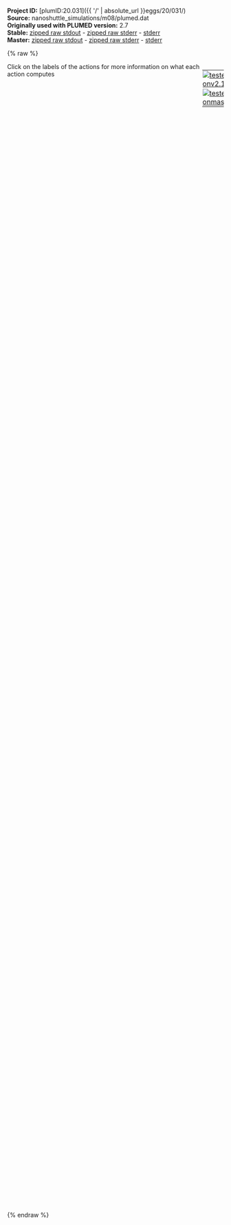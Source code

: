 **Project ID:** [plumID:20.031]({{ '/' | absolute_url }}eggs/20/031/)  
**Source:** nanoshuttle_simulations/m08/plumed.dat  
**Originally used with PLUMED version:** 2.7  
**Stable:** [zipped raw stdout](plumed.dat.plumed.stdout.txt.zip) - [zipped raw stderr](plumed.dat.plumed.stderr.txt.zip) - [stderr](plumed.dat.plumed.stderr)  
**Master:** [zipped raw stdout](plumed.dat.plumed_master.stdout.txt.zip) - [zipped raw stderr](plumed.dat.plumed_master.stderr.txt.zip) - [stderr](plumed.dat.plumed_master.stderr)  

{% raw %}
<div style="width: 100%; float:left">
<div style="width: 90%; float:left" id="value_details_data/nanoshuttle_simulations/m08/plumed.dat"> Click on the labels of the actions for more information on what each action computes </div>
<div style="width: 10%; float:left"><table><tr><td style="padding:1px"><a href="plumed.dat.plumed.stderr"><img src="https://img.shields.io/badge/v2.10-passing-green.svg" alt="tested onv2.10" /></a></td></tr><tr><td style="padding:1px"><a href="plumed.dat.plumed_master.stderr"><img src="https://img.shields.io/badge/master-passing-green.svg" alt="tested onmaster" /></a></td></tr></table></div></div>
<pre style="width=97%;">
<span style="color:blue" class="comment">#m08</span>
<span style="color:blue" class="comment">#RESTART</span>
<br/><span class="plumedtooltip" style="color:green">WHOLEMOLECULES<span class="right">This action is used to rebuild molecules that can become split by the periodic boundary conditions. <a href="https://www.plumed.org/doc-master/user-doc/html/_w_h_o_l_e_m_o_l_e_c_u_l_e_s.html" style="color:green">More details</a><i></i></span></span> <span class="plumedtooltip">STRIDE<span class="right"> the frequency with which molecules are reassembled<i></i></span></span>=1 <span class="plumedtooltip">ENTITY0<span class="right">the atoms that make up a molecule that you wish to align<i></i></span></span>=1-3342 <span class="plumedtooltip">ENTITY1<span class="right">the atoms that make up a molecule that you wish to align<i></i></span></span>=3343-5783 <span class="plumedtooltip">ENTITY2<span class="right">the atoms that make up a molecule that you wish to align<i></i></span></span>=5784-8224 <span class="plumedtooltip">ENTITY3<span class="right">the atoms that make up a molecule that you wish to align<i></i></span></span>=8225-10665 <span class="plumedtooltip">ENTITY4<span class="right">the atoms that make up a molecule that you wish to align<i></i></span></span>=10666-13106 <span class="plumedtooltip">ENTITY5<span class="right">the atoms that make up a molecule that you wish to align<i></i></span></span>=13107-15547 <span class="plumedtooltip">ENTITY6<span class="right">the atoms that make up a molecule that you wish to align<i></i></span></span>=15548-17988 <span class="plumedtooltip">ENTITY7<span class="right">the atoms that make up a molecule that you wish to align<i></i></span></span>=17989-20429 <span class="plumedtooltip">ENTITY8<span class="right">the atoms that make up a molecule that you wish to align<i></i></span></span>=20430-22870 <span class="plumedtooltip">ENTITY9<span class="right">the atoms that make up a molecule that you wish to align<i></i></span></span>=22871-25311

<span style="display:none;" id="data/nanoshuttle_simulations/m08/plumed.dat">The WHOLEMOLECULES action with label <b></b> calculates something</span><b name="data/nanoshuttle_simulations/m08/plumed.datc1" onclick='showPath("data/nanoshuttle_simulations/m08/plumed.dat","data/nanoshuttle_simulations/m08/plumed.datc1","data/nanoshuttle_simulations/m08/plumed.datc1","violet")'>c1</b><span style="display:none;" id="data/nanoshuttle_simulations/m08/plumed.datc1">The CENTER_FAST action with label <b>c1</b> calculates the following quantities:<table  align="center" frame="void" width="95%" cellpadding="5%"><tr><td width="5%"><b> Quantity </b>  </td><td width="5%"><b> Type </b>  </td><td><b> Description </b> </td></tr><tr><td width="5%">c1</td><td width="5%"><font color="violet">atoms</font></td><td>virtual atom calculated by CENTER_FAST action</td></tr></table></span>: <span class="plumedtooltip" style="color:green">CENTER<span class="right">Calculate the center for a group of atoms, with arbitrary weights. <a href="https://www.plumed.org/doc-master/user-doc/html/_c_e_n_t_e_r.html" style="color:green">More details</a><i></i></span></span> <span class="plumedtooltip">ATOMS<span class="right">the group of atoms that you are calculating the Gyration Tensor for<i></i></span></span>=2602,2600,2599,2605,2604
<b name="data/nanoshuttle_simulations/m08/plumed.datc2" onclick='showPath("data/nanoshuttle_simulations/m08/plumed.dat","data/nanoshuttle_simulations/m08/plumed.datc2","data/nanoshuttle_simulations/m08/plumed.datc2","violet")'>c2</b><span style="display:none;" id="data/nanoshuttle_simulations/m08/plumed.datc2">The CENTER_FAST action with label <b>c2</b> calculates the following quantities:<table  align="center" frame="void" width="95%" cellpadding="5%"><tr><td width="5%"><b> Quantity </b>  </td><td width="5%"><b> Type </b>  </td><td><b> Description </b> </td></tr><tr><td width="5%">c2</td><td width="5%"><font color="violet">atoms</font></td><td>virtual atom calculated by CENTER_FAST action</td></tr></table></span>: <span class="plumedtooltip" style="color:green">CENTER<span class="right">Calculate the center for a group of atoms, with arbitrary weights. <a href="https://www.plumed.org/doc-master/user-doc/html/_c_e_n_t_e_r.html" style="color:green">More details</a><i></i></span></span> <span class="plumedtooltip">ATOMS<span class="right">the group of atoms that you are calculating the Gyration Tensor for<i></i></span></span>=6223,6222,6221,6220,6219,6224
<span style="color:blue" class="comment">#d1: DISTANCE ATOMS=c1,c2</span>
<br/><b name="data/nanoshuttle_simulations/m08/plumed.datc3" onclick='showPath("data/nanoshuttle_simulations/m08/plumed.dat","data/nanoshuttle_simulations/m08/plumed.datc3","data/nanoshuttle_simulations/m08/plumed.datc3","violet")'>c3</b><span style="display:none;" id="data/nanoshuttle_simulations/m08/plumed.datc3">The CENTER_FAST action with label <b>c3</b> calculates the following quantities:<table  align="center" frame="void" width="95%" cellpadding="5%"><tr><td width="5%"><b> Quantity </b>  </td><td width="5%"><b> Type </b>  </td><td><b> Description </b> </td></tr><tr><td width="5%">c3</td><td width="5%"><font color="violet">atoms</font></td><td>virtual atom calculated by CENTER_FAST action</td></tr></table></span>: <span class="plumedtooltip" style="color:green">CENTER<span class="right">Calculate the center for a group of atoms, with arbitrary weights. <a href="https://www.plumed.org/doc-master/user-doc/html/_c_e_n_t_e_r.html" style="color:green">More details</a><i></i></span></span> <span class="plumedtooltip">ATOMS<span class="right">the group of atoms that you are calculating the Gyration Tensor for<i></i></span></span>=2604,2605,2606,2608,2612,2610
<b name="data/nanoshuttle_simulations/m08/plumed.datc4" onclick='showPath("data/nanoshuttle_simulations/m08/plumed.dat","data/nanoshuttle_simulations/m08/plumed.datc4","data/nanoshuttle_simulations/m08/plumed.datc4","violet")'>c4</b><span style="display:none;" id="data/nanoshuttle_simulations/m08/plumed.datc4">The CENTER_FAST action with label <b>c4</b> calculates the following quantities:<table  align="center" frame="void" width="95%" cellpadding="5%"><tr><td width="5%"><b> Quantity </b>  </td><td width="5%"><b> Type </b>  </td><td><b> Description </b> </td></tr><tr><td width="5%">c4</td><td width="5%"><font color="violet">atoms</font></td><td>virtual atom calculated by CENTER_FAST action</td></tr></table></span>: <span class="plumedtooltip" style="color:green">CENTER<span class="right">Calculate the center for a group of atoms, with arbitrary weights. <a href="https://www.plumed.org/doc-master/user-doc/html/_c_e_n_t_e_r.html" style="color:green">More details</a><i></i></span></span> <span class="plumedtooltip">ATOMS<span class="right">the group of atoms that you are calculating the Gyration Tensor for<i></i></span></span>=6216,6214,6213,6224,6219,6217
<span style="color:blue" class="comment">#d2: DISTANCE ATOMS=c3,c4</span>
<br/><b name="data/nanoshuttle_simulations/m08/plumed.datc5" onclick='showPath("data/nanoshuttle_simulations/m08/plumed.dat","data/nanoshuttle_simulations/m08/plumed.datc5","data/nanoshuttle_simulations/m08/plumed.datc5","violet")'>c5</b><span style="display:none;" id="data/nanoshuttle_simulations/m08/plumed.datc5">The CENTER_FAST action with label <b>c5</b> calculates the following quantities:<table  align="center" frame="void" width="95%" cellpadding="5%"><tr><td width="5%"><b> Quantity </b>  </td><td width="5%"><b> Type </b>  </td><td><b> Description </b> </td></tr><tr><td width="5%">c5</td><td width="5%"><font color="violet">atoms</font></td><td>virtual atom calculated by CENTER_FAST action</td></tr></table></span>: <span class="plumedtooltip" style="color:green">CENTER<span class="right">Calculate the center for a group of atoms, with arbitrary weights. <a href="https://www.plumed.org/doc-master/user-doc/html/_c_e_n_t_e_r.html" style="color:green">More details</a><i></i></span></span> <span class="plumedtooltip">ATOMS<span class="right">the group of atoms that you are calculating the Gyration Tensor for<i></i></span></span>=2602,2600,2599,2605,2604
<b name="data/nanoshuttle_simulations/m08/plumed.datc6" onclick='showPath("data/nanoshuttle_simulations/m08/plumed.dat","data/nanoshuttle_simulations/m08/plumed.datc6","data/nanoshuttle_simulations/m08/plumed.datc6","violet")'>c6</b><span style="display:none;" id="data/nanoshuttle_simulations/m08/plumed.datc6">The CENTER_FAST action with label <b>c6</b> calculates the following quantities:<table  align="center" frame="void" width="95%" cellpadding="5%"><tr><td width="5%"><b> Quantity </b>  </td><td width="5%"><b> Type </b>  </td><td><b> Description </b> </td></tr><tr><td width="5%">c6</td><td width="5%"><font color="violet">atoms</font></td><td>virtual atom calculated by CENTER_FAST action</td></tr></table></span>: <span class="plumedtooltip" style="color:green">CENTER<span class="right">Calculate the center for a group of atoms, with arbitrary weights. <a href="https://www.plumed.org/doc-master/user-doc/html/_c_e_n_t_e_r.html" style="color:green">More details</a><i></i></span></span> <span class="plumedtooltip">ATOMS<span class="right">the group of atoms that you are calculating the Gyration Tensor for<i></i></span></span>=14948,14950,14951,14953,14958,14947
<span style="color:blue" class="comment">#d3: DISTANCE ATOMS=c5,c6</span>
<span style="color:blue" class="comment">#</span>
<b name="data/nanoshuttle_simulations/m08/plumed.datc7" onclick='showPath("data/nanoshuttle_simulations/m08/plumed.dat","data/nanoshuttle_simulations/m08/plumed.datc7","data/nanoshuttle_simulations/m08/plumed.datc7","violet")'>c7</b><span style="display:none;" id="data/nanoshuttle_simulations/m08/plumed.datc7">The CENTER_FAST action with label <b>c7</b> calculates the following quantities:<table  align="center" frame="void" width="95%" cellpadding="5%"><tr><td width="5%"><b> Quantity </b>  </td><td width="5%"><b> Type </b>  </td><td><b> Description </b> </td></tr><tr><td width="5%">c7</td><td width="5%"><font color="violet">atoms</font></td><td>virtual atom calculated by CENTER_FAST action</td></tr></table></span>: <span class="plumedtooltip" style="color:green">CENTER<span class="right">Calculate the center for a group of atoms, with arbitrary weights. <a href="https://www.plumed.org/doc-master/user-doc/html/_c_e_n_t_e_r.html" style="color:green">More details</a><i></i></span></span> <span class="plumedtooltip">ATOMS<span class="right">the group of atoms that you are calculating the Gyration Tensor for<i></i></span></span>=2604,2605,2606,2608,2612,2610
<b name="data/nanoshuttle_simulations/m08/plumed.datc8" onclick='showPath("data/nanoshuttle_simulations/m08/plumed.dat","data/nanoshuttle_simulations/m08/plumed.datc8","data/nanoshuttle_simulations/m08/plumed.datc8","violet")'>c8</b><span style="display:none;" id="data/nanoshuttle_simulations/m08/plumed.datc8">The CENTER_FAST action with label <b>c8</b> calculates the following quantities:<table  align="center" frame="void" width="95%" cellpadding="5%"><tr><td width="5%"><b> Quantity </b>  </td><td width="5%"><b> Type </b>  </td><td><b> Description </b> </td></tr><tr><td width="5%">c8</td><td width="5%"><font color="violet">atoms</font></td><td>virtual atom calculated by CENTER_FAST action</td></tr></table></span>: <span class="plumedtooltip" style="color:green">CENTER<span class="right">Calculate the center for a group of atoms, with arbitrary weights. <a href="https://www.plumed.org/doc-master/user-doc/html/_c_e_n_t_e_r.html" style="color:green">More details</a><i></i></span></span> <span class="plumedtooltip">ATOMS<span class="right">the group of atoms that you are calculating the Gyration Tensor for<i></i></span></span>=14958,14953,14954,14955,14956,14957
<span style="color:blue" class="comment">#d1: DISTANCE ATOMS=c7,c8</span>

<br/><span id="data/nanoshuttle_simulations/m08/plumed.datdeft1_short"><b name="data/nanoshuttle_simulations/m08/plumed.datt1" onclick='showPath("data/nanoshuttle_simulations/m08/plumed.dat","data/nanoshuttle_simulations/m08/plumed.datt1","data/nanoshuttle_simulations/m08/plumed.datt1","black")'>t1</b><span style="display:none;" id="data/nanoshuttle_simulations/m08/plumed.datt1">The COORDINATION action with label <b>t1</b> calculates the following quantities:<table  align="center" frame="void" width="95%" cellpadding="5%"><tr><td width="5%"><b> Quantity </b>  </td><td width="5%"><b> Type </b>  </td><td><b> Description </b> </td></tr><tr><td width="5%">t1</td><td width="5%"><font color="black">scalar</font></td><td>the value of the coordination</td></tr></table></span>: <span class="plumedtooltip" style="color:green">COORDINATION<span class="right">Calculate coordination numbers. This action has <a class="toggler" href='javascript:;' onclick='toggleDisplay("data/nanoshuttle_simulations/m08/plumed.datdeft1");'>hidden defaults</a>. <a href="https://www.plumed.org/doc-master/user-doc/html/_c_o_o_r_d_i_n_a_t_i_o_n.html">More details</a><i></i></span></span> <span class="plumedtooltip">GROUPA<span class="right">First list of atoms<i></i></span></span>=1182,1183,1183,1182,2654,2654,1588,1527,2056,1182,1183,1183,1182,2654,2654,1588,1527,2056 <span class="plumedtooltip">GROUPB<span class="right">Second list of atoms (if empty, N*(N-1)/2 pairs in GROUPA are counted)<i></i></span></span>=6213,6213,6215,6215,6216,6218,6218,6218,6220,14947,14947,14949,14949,14950,14952,14952,14952,14954 <span class="plumedtooltip">R_0<span class="right">The r_0 parameter of the switching function<i></i></span></span>=0.50 <span class="plumedtooltip">PAIR<span class="right"> Pair only 1st element of the 1st group with 1st element in the second, etc<i></i></span></span>
</span><span id="data/nanoshuttle_simulations/m08/plumed.datdeft1_long" style="display:none;"><b name="data/nanoshuttle_simulations/m08/plumed.datt1" onclick='showPath("data/nanoshuttle_simulations/m08/plumed.dat","data/nanoshuttle_simulations/m08/plumed.datt1","data/nanoshuttle_simulations/m08/plumed.datt1","black")'>t1</b>: <span class="plumedtooltip" style="color:green">COORDINATION<span class="right">Calculate coordination numbers. This action uses the <a class="toggler" href='javascript:;' onclick='toggleDisplay("data/nanoshuttle_simulations/m08/plumed.datdeft1");'>defaults shown here</a>. <a href="https://www.plumed.org/doc-master/user-doc/html/_c_o_o_r_d_i_n_a_t_i_o_n.html">More details</a><i></i></span></span> <span class="plumedtooltip">GROUPA<span class="right">First list of atoms<i></i></span></span>=1182,1183,1183,1182,2654,2654,1588,1527,2056,1182,1183,1183,1182,2654,2654,1588,1527,2056 <span class="plumedtooltip">GROUPB<span class="right">Second list of atoms (if empty, N*(N-1)/2 pairs in GROUPA are counted)<i></i></span></span>=6213,6213,6215,6215,6216,6218,6218,6218,6220,14947,14947,14949,14949,14950,14952,14952,14952,14954 <span class="plumedtooltip">R_0<span class="right">The r_0 parameter of the switching function<i></i></span></span>=0.50 <span class="plumedtooltip">PAIR<span class="right"> Pair only 1st element of the 1st group with 1st element in the second, etc<i></i></span></span>  <span class="plumedtooltip">D_0<span class="right"> The d_0 parameter of the switching function<i></i></span></span>=0.0 <span class="plumedtooltip">NN<span class="right"> The n parameter of the switching function <i></i></span></span>=6 <span class="plumedtooltip">MM<span class="right"> The m parameter of the switching function; 0 implies 2*NN<i></i></span></span>=0
</span><span id="data/nanoshuttle_simulations/m08/plumed.datdeft3_short"><b name="data/nanoshuttle_simulations/m08/plumed.datt3" onclick='showPath("data/nanoshuttle_simulations/m08/plumed.dat","data/nanoshuttle_simulations/m08/plumed.datt3","data/nanoshuttle_simulations/m08/plumed.datt3","black")'>t3</b><span style="display:none;" id="data/nanoshuttle_simulations/m08/plumed.datt3">The COORDINATION action with label <b>t3</b> calculates the following quantities:<table  align="center" frame="void" width="95%" cellpadding="5%"><tr><td width="5%"><b> Quantity </b>  </td><td width="5%"><b> Type </b>  </td><td><b> Description </b> </td></tr><tr><td width="5%">t3</td><td width="5%"><font color="black">scalar</font></td><td>the value of the coordination</td></tr></table></span>: <span class="plumedtooltip" style="color:green">COORDINATION<span class="right">Calculate coordination numbers. This action has <a class="toggler" href='javascript:;' onclick='toggleDisplay("data/nanoshuttle_simulations/m08/plumed.datdeft3");'>hidden defaults</a>. <a href="https://www.plumed.org/doc-master/user-doc/html/_c_o_o_r_d_i_n_a_t_i_o_n.html">More details</a><i></i></span></span> <span class="plumedtooltip">GROUPA<span class="right">First list of atoms<i></i></span></span>=<b name="data/nanoshuttle_simulations/m08/plumed.datc1">c1</b>,<b name="data/nanoshuttle_simulations/m08/plumed.datc3">c3</b>,<b name="data/nanoshuttle_simulations/m08/plumed.datc5">c5</b>,<b name="data/nanoshuttle_simulations/m08/plumed.datc7">c7</b>  <span class="plumedtooltip">GROUPB<span class="right">Second list of atoms (if empty, N*(N-1)/2 pairs in GROUPA are counted)<i></i></span></span>=<b name="data/nanoshuttle_simulations/m08/plumed.datc2">c2</b>,<b name="data/nanoshuttle_simulations/m08/plumed.datc4">c4</b>,<b name="data/nanoshuttle_simulations/m08/plumed.datc6">c6</b>,<b name="data/nanoshuttle_simulations/m08/plumed.datc8">c8</b> <span class="plumedtooltip">R_0<span class="right">The r_0 parameter of the switching function<i></i></span></span>=0.60 <span class="plumedtooltip">PAIR<span class="right"> Pair only 1st element of the 1st group with 1st element in the second, etc<i></i></span></span>
</span><span id="data/nanoshuttle_simulations/m08/plumed.datdeft3_long" style="display:none;"><b name="data/nanoshuttle_simulations/m08/plumed.datt3" onclick='showPath("data/nanoshuttle_simulations/m08/plumed.dat","data/nanoshuttle_simulations/m08/plumed.datt3","data/nanoshuttle_simulations/m08/plumed.datt3","black")'>t3</b>: <span class="plumedtooltip" style="color:green">COORDINATION<span class="right">Calculate coordination numbers. This action uses the <a class="toggler" href='javascript:;' onclick='toggleDisplay("data/nanoshuttle_simulations/m08/plumed.datdeft3");'>defaults shown here</a>. <a href="https://www.plumed.org/doc-master/user-doc/html/_c_o_o_r_d_i_n_a_t_i_o_n.html">More details</a><i></i></span></span> <span class="plumedtooltip">GROUPA<span class="right">First list of atoms<i></i></span></span>=<b name="data/nanoshuttle_simulations/m08/plumed.datc1">c1</b>,<b name="data/nanoshuttle_simulations/m08/plumed.datc3">c3</b>,<b name="data/nanoshuttle_simulations/m08/plumed.datc5">c5</b>,<b name="data/nanoshuttle_simulations/m08/plumed.datc7">c7</b>  <span class="plumedtooltip">GROUPB<span class="right">Second list of atoms (if empty, N*(N-1)/2 pairs in GROUPA are counted)<i></i></span></span>=<b name="data/nanoshuttle_simulations/m08/plumed.datc2">c2</b>,<b name="data/nanoshuttle_simulations/m08/plumed.datc4">c4</b>,<b name="data/nanoshuttle_simulations/m08/plumed.datc6">c6</b>,<b name="data/nanoshuttle_simulations/m08/plumed.datc8">c8</b> <span class="plumedtooltip">R_0<span class="right">The r_0 parameter of the switching function<i></i></span></span>=0.60 <span class="plumedtooltip">PAIR<span class="right"> Pair only 1st element of the 1st group with 1st element in the second, etc<i></i></span></span>  <span class="plumedtooltip">D_0<span class="right"> The d_0 parameter of the switching function<i></i></span></span>=0.0 <span class="plumedtooltip">NN<span class="right"> The n parameter of the switching function <i></i></span></span>=6 <span class="plumedtooltip">MM<span class="right"> The m parameter of the switching function; 0 implies 2*NN<i></i></span></span>=0
</span><br/><span class="plumedtooltip" style="color:green">PBMETAD<span class="right">Used to performed Parallel Bias metadynamics. <a href="https://www.plumed.org/doc-master/user-doc/html/_p_b_m_e_t_a_d.html" style="color:green">More details</a><i></i></span></span> ...
<span class="plumedtooltip">LABEL<span class="right">a label for the action so that its output can be referenced in the input to other actions<i></i></span></span>=<b name="data/nanoshuttle_simulations/m08/plumed.datpb" onclick='showPath("data/nanoshuttle_simulations/m08/plumed.dat","data/nanoshuttle_simulations/m08/plumed.datpb","data/nanoshuttle_simulations/m08/plumed.datpb","black")'>pb</b><span style="display:none;" id="data/nanoshuttle_simulations/m08/plumed.datpb">The PBMETAD action with label <b>pb</b> calculates the following quantities:<table  align="center" frame="void" width="95%" cellpadding="5%"><tr><td width="5%"><b> Quantity </b>  </td><td width="5%"><b> Type </b>  </td><td><b> Description </b> </td></tr><tr><td width="5%">pb.bias</td><td width="5%"><font color="black">scalar</font></td><td>the instantaneous value of the bias potential</td></tr></table></span> <span class="plumedtooltip">ARG<span class="right">the labels of the scalars on which the bias will act<i></i></span></span>=<b name="data/nanoshuttle_simulations/m08/plumed.datt1">t1</b>,<b name="data/nanoshuttle_simulations/m08/plumed.datt3">t3</b> <span class="plumedtooltip">SIGMA<span class="right">the widths of the Gaussian hills<i></i></span></span>=0.35,0.35 <span class="plumedtooltip">HEIGHT<span class="right">the height of the Gaussian hills, one for all biases<i></i></span></span>=1.2 <span class="plumedtooltip">PACE<span class="right">the frequency for hill addition, one for all biases<i></i></span></span>=500 <span class="plumedtooltip">FILE<span class="right">files in which the lists of added hills are stored, default names are assigned using arguments if FILE is not found<i></i></span></span>=HILLS_t1,HILLS_t3 <span class="plumedtooltip">BIASFACTOR<span class="right">use well tempered metadynamics with this bias factor, one for all biases<i></i></span></span>=25 <span class="plumedtooltip">TEMP<span class="right">the system temperature - this is only needed if you are doing well-tempered metadynamics<i></i></span></span>=300
<span class="plumedtooltip">WALKERS_N<span class="right">number of walkers<i></i></span></span>=6
<span class="plumedtooltip">WALKERS_ID<span class="right">walker id<i></i></span></span>=0
<span class="plumedtooltip">WALKERS_DIR<span class="right">shared directory with the hills files from all the walkers<i></i></span></span>=<b name="data/nanoshuttle_simulations/m08/plumed.dat">../</b>
<span class="plumedtooltip">WALKERS_RSTRIDE<span class="right">stride for reading hills files<i></i></span></span>=500
... PBMETAD
<span class="plumedtooltip" style="color:green">PRINT<span class="right">Print quantities to a file. <a href="https://www.plumed.org/doc-master/user-doc/html/_p_r_i_n_t.html" style="color:green">More details</a><i></i></span></span> <span class="plumedtooltip">ARG<span class="right">the labels of the values that you would like to print to the file<i></i></span></span>=<b name="data/nanoshuttle_simulations/m08/plumed.datt1">t1</b>,<b name="data/nanoshuttle_simulations/m08/plumed.datt3">t3</b>,<b name="data/nanoshuttle_simulations/m08/plumed.datpb">pb.bias</b>  <span class="plumedtooltip">STRIDE<span class="right"> the frequency with which the quantities of interest should be output<i></i></span></span>=500   <span class="plumedtooltip">FILE<span class="right">the name of the file on which to output these quantities<i></i></span></span>=COLVAR
</pre>
{% endraw %}

